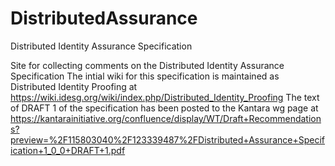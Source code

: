 # DistributedAssurance
 Distributed Identity Assurance Specification

Site for collecting comments on the Distributed Identity Assurance Specification The intial wiki for this specification is maintained as Distributed Identity Proofing at https://wiki.idesg.org/wiki/index.php/Distributed_Identity_Proofing The text of DRAFT 1 of the specification has been posted to the Kantara wg page at https://kantarainitiative.org/confluence/display/WT/Draft+Recommendations?preview=%2F115803040%2F123339487%2FDistributed+Assurance+Specification+1_0_0+DRAFT+1.pdf

